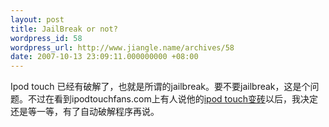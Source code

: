 ```yaml
---
layout: post
title: JailBreak or not?
wordpress_id: 58
wordpress_url: http://www.jiangle.name/archives/58
date: 2007-10-13 23:09:11.000000000 +08:00
---
```

Ipod touch 已经有破解了，也就是所谓的jailbreak。要不要jailbreak，这是个问题。不过在看到ipodtouchfans.com上有人说他的<a href="http://www.ipodtouchfans.com/forums/showthread.php?t=2045">ipod touch变砖</a>以后，我决定还是等一等，有了自动破解程序再说。
